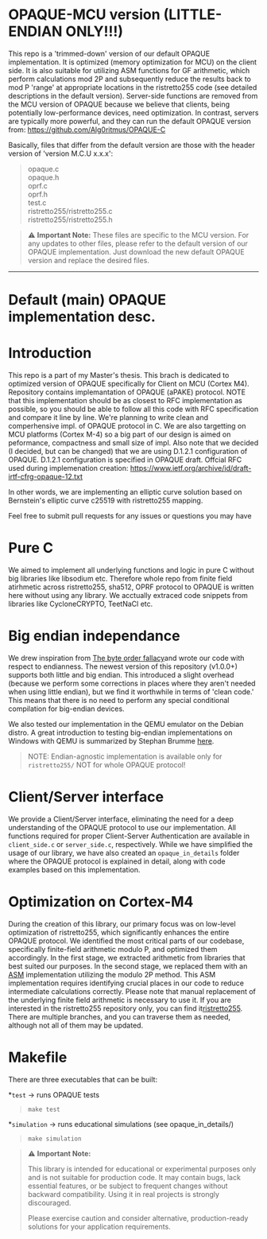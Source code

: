 # OPAQUE-MCU version (LITTLE-ENDIAN ONLY!!!)
This repo is a 'trimmed-down' version of our default OPAQUE implementation. It is optimized (memory optimization for MCU) on the client side. It is also suitable for utilizing ASM functions for GF arithmetic, which perform calculations mod 2P and subsequently reduce the results back to mod P 'range' at appropriate locations in the ristretto255 code (see detailed descriptions in the default version). Server-side functions are removed
from the MCU version of OPAQUE because we believe that 
clients, being potentially low-performance devices, 
need optimization. In contrast, servers are typically 
more powerful, and they can run the default OPAQUE version from:
https://github.com/Alg0ritmus/OPAQUE-C

Basically, files that differ from the default version are those with the header version of 'version M.C.U x.x.x':
>  opaque.c  
   opaque.h  
   oprf.c  
   oprf.h  
   test.c  
   ristretto255/ristretto255.c  
   ristretto255/ristretto255.h

> ⚠️ **Important Note:**
These files are specific to the MCU version. For any updates to other files, please refer to the default version of our OPAQUE implementation. Just download the new default OPAQUE version and replace the desired files.

---
# Default (main) OPAQUE implementation desc.

# Introduction
This repo is a part of my Master's thesis. This brach is dedicated
to optimized version of OPAQUE specifically for Client on MCU (Cortex M4).
Repository contains implemantation of OPAQUE (aPAKE) protocol.
NOTE that this implementation should be as closest to RFC
implementation as possible, so you should be able to follow
all this code with RFC specification and compare it line by line.
We're planning to write clean and comperhensive impl. of OPAQUE
protocol in C. We are also targetting on MCU platforms (Cortex M-4)
so a big part of our design is aimed on peformance, compactness and 
small size of impl. Also note that we decided (I decided,
but can be changed) that we are using D.1.2.1 configuration of OPAQUE.
D.1.2.1 configuration is specified in OPAQUE draft.
Offcial RFC used during implemenation creation:
https://www.ietf.org/archive/id/draft-irtf-cfrg-opaque-12.txt

In other words, we are implementing an elliptic curve solution based on Bernstein's elliptic curve c25519 with ristretto255 mapping.


Feel free to submit pull requests for any issues or questions you may have

# Pure C
We aimed to implement all underlying functions and logic in pure C without big libraries like libsodium etc. Therefore whole repo from finite field atirhmetic across ristretto255, sha512, OPRF protocol to OPAQUE is written here without using any library. We acctually extraced code snippets from libraries like CycloneCRYPTO, TeetNaCl etc.

# Big endian independance
We drew inspiration from [The byte order fallacy](https://commandcenter.blogspot.com/2012/04/byte-order-fallacy.html)and wrote our code with respect to endianness. The newest version of this repository (v1.0.0+) supports both little and big endian. This introduced a slight overhead (because we perform some corrections in places where they aren't needed when using little endian), but we find it worthwhile in terms of 'clean code.' This means that there is no need to perform any special conditional compilation for big-endian devices.

We also tested our implementation in the QEMU emulator on the Debian distro. A great introduction to testing big-endian implementations on Windows with QEMU is summarized by Stephan Brumme [here](https://create.stephan-brumme.com/big-endian/).

> NOTE: Endian-agnostic implementation is available only for `ristretto255/` NOT for whole OPAQUE protocol!

# Client/Server interface
We provide a Client/Server interface, eliminating the need for a deep understanding of the OPAQUE protocol to use our implementation. All functions required for proper Client-Server Authentication are available in `client_side.c` or `server_side.c`, respectively. While we have simplified the usage of our library, we have also created an `opaque_in_details` folder where the OPAQUE protocol is explained in detail, along with code examples based on this implementation.

# Optimization on Cortex-M4
During the creation of this library, our primary focus was on low-level optimization of ristretto255, which significantly enhances the entire OPAQUE protocol. We identified the most critical parts of our codebase, specifically finite-field arithmetic modulo P, and optimized them accordingly. In the first stage, we extracted arithmetic from libraries that best suited our purposes. In the second stage, we replaced them with an [ASM](https://github.com/Emill/X25519-Cortex-M4/blob/master/x25519-cortex-m4.h) implementation utilizing the modulo 2P method. This ASM implementation requires identifying crucial places in our code to reduce intermediate calculations correctly. Please note that manual replacement of the underlying finite field arithmetic is necessary to use it. If you are interested in the ristretto255 repository only, you can find it[ristretto255](https://github.com/Alg0ritmus/ristretto255_cyclone). There are multiple branches, and you can traverse them as needed, although not all of them may be updated.


# Makefile
There are three executables that can be built:<br>

*`test` -> runs OPAQUE tests
> `make test`

*`simulation` -> runs educational simulations (see opaque_in_details/)
> `make simulation`


> ⚠️ **Important Note:**
> 
> This library is intended for educational or experimental purposes only and is not suitable for production code. It may contain bugs, lack essential features, or be subject to frequent changes without backward compatibility. Using it in real projects is strongly discouraged.
>
> Please exercise caution and consider alternative, production-ready solutions for your application requirements.
